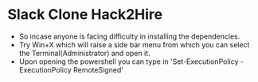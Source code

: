 # Slack Clone Hack2Hire
- So incase anyone is facing difficulty in installing the dependencies. 
- Try Win+X which will raise a side bar menu from which you can select the Terminal(Administrator) and open it.
- Upon opening the powershell you can type in 'Set-ExecutionPolicy -ExecutionPolicy RemoteSigned'